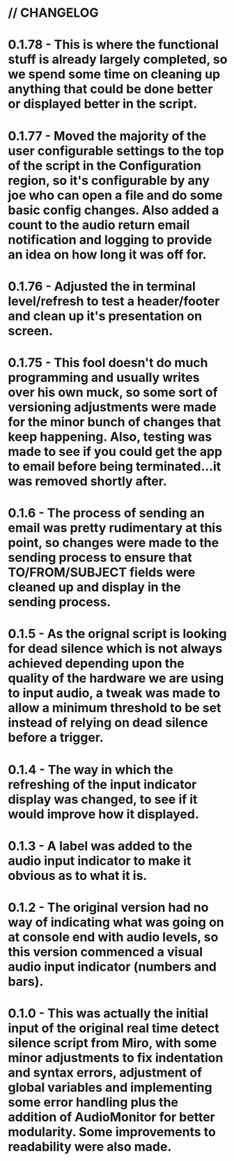 # // CHANGELOG
# 0.1.78 - This is where the functional stuff is already largely completed, so we spend some time on cleaning up anything that could be done better or displayed better in the script.
# 0.1.77 - Moved the majority of the user configurable settings to the top of the script in the Configuration region, so it's configurable by any joe who can open a file and do some basic config changes. Also added a count to the audio return email notification and logging to provide an idea on how long it was off for.
# 0.1.76 - Adjusted the in terminal level/refresh to test a header/footer and clean up it's presentation on screen.
# 0.1.75 - This fool doesn't do much programming and usually writes over his own muck, so some sort of versioning adjustments were made for the minor bunch of changes that keep happening. Also, testing was made to see if you could get the app to email before being terminated...it was removed shortly after.
# 0.1.6 - The process of sending an email was pretty rudimentary at this point, so changes were made to the sending process to ensure that TO/FROM/SUBJECT fields were cleaned up and display in the sending process.
# 0.1.5 - As the orignal script is looking for dead silence which is not always achieved depending upon the quality of the hardware we are using to input audio, a tweak was made to allow a minimum threshold to be set instead of relying on dead silence before a trigger.
# 0.1.4 - The way in which the refreshing of the input indicator display was changed, to see if it would improve how it displayed.
# 0.1.3 - A label was added to the audio input indicator to make it obvious as to what it is.
# 0.1.2 - The original version had no way of indicating what was going on at console end with audio levels, so this version commenced a visual audio input indicator (numbers and bars).
# 0.1.0 - This was actually the initial input of the original real time detect silence script from Miro, with some minor adjustments to fix indentation and syntax errors, adjustment of global variables and implementing some error handling plus the addition of AudioMonitor for better modularity. Some improvements to readability were also made.
